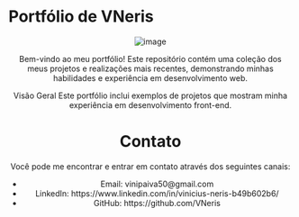 # Portfólio de VNeris

<main align="center">
  
![image](https://github.com/user-attachments/assets/368ec9d2-b1c6-43cf-886c-f7df02919cc2)

Bem-vindo ao meu portfólio! Este repositório contém uma coleção dos meus projetos e realizações mais recentes, demonstrando minhas habilidades e experiência em desenvolvimento web.

Visão Geral
Este portfólio inclui exemplos de projetos que mostram minha experiência em desenvolvimento front-end.


# Contato
Você pode me encontrar e entrar em contato através dos seguintes canais:
<ul>
  <li>Email: vinipaiva50@gmail.com</li>
  <li>LinkedIn: https://www.linkedin.com/in/vinicius-neris-b49b602b6/</li>
  <li>GitHub: https://github.com/VNeris</li>
</ul>
</main>
